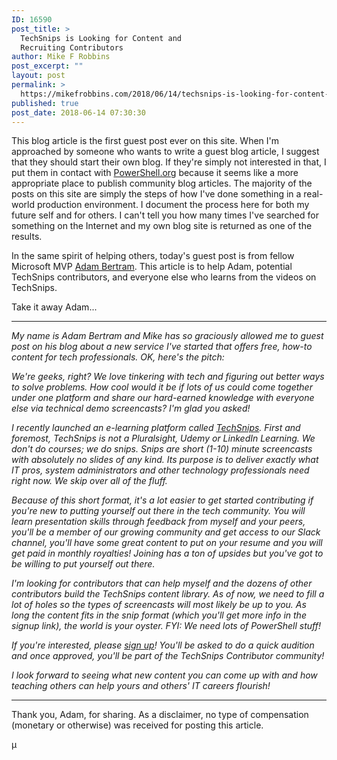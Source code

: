 ```yaml
---
ID: 16590
post_title: >
  TechSnips is Looking for Content and
  Recruiting Contributors
author: Mike F Robbins
post_excerpt: ""
layout: post
permalink: >
  https://mikefrobbins.com/2018/06/14/techsnips-is-looking-for-content-and-recruiting-contributors/
published: true
post_date: 2018-06-14 07:30:30
---
```

This blog article is the first guest post ever on this site. When I'm approached by someone who wants to write a guest blog article, I suggest that they should start their own blog. If they're simply not interested in that, I put them in contact with <a href="https://powershell.org/" target="_blank" rel="noopener">PowerShell.org</a> because it seems like a more appropriate place to publish community blog articles. The majority of the posts on this site are simply the steps of how I've done something in a real-world production environment. I document the process here for both my future self and for others. I can't tell you how many times I've searched for something on the Internet and my own blog site is returned as one of the results.

In the same spirit of helping others, today's guest post is from fellow Microsoft MVP <a href="https://twitter.com/adbertram" target="_blank" rel="noopener">Adam Bertram</a>. This article is to help Adam, potential TechSnips contributors, and everyone else who learns from the videos on TechSnips.

Take it away Adam...

<hr />

<em>My name is Adam Bertram and Mike has so graciously allowed me to guest post on his blog about a new service I've started that offers free, how-to content for tech professionals. OK, here's the pitch:</em>

<em>We're geeks, right? We love tinkering with tech and figuring out better ways to solve problems. How cool would it be if lots of us could come together under one platform and share our hard-earned knowledge with everyone else via technical demo screencasts? I'm glad you asked!</em>

<em>I recently launched an e-learning platform called <a href="https://www.techsnips.io/" target="_blank" rel="noopener">TechSnips</a>. First and foremost, TechSnips is not a Pluralsight, Udemy or LinkedIn Learning. We don't do courses; we do snips. Snips are short (1-10) minute screencasts with absolutely no slides of any kind. Its purpose is to deliver exactly what IT pros, system administrators and other technology professionals need right now. We skip over all of the fluff.</em>

<em>Because of this short format, it's a lot easier to get started contributing if you're new to putting yourself out there in the tech community. You will learn presentation skills through feedback from myself and your peers, you'll be a member of our growing community and get access to our Slack channel, you'll have some great content to put on your resume and you will get paid in monthly royalties! Joining has a ton of upsides but you've got to be willing to put yourself out there.</em>

<em>I'm looking for contributors that can help myself and the dozens of other contributors build the TechSnips content library. As of now, we need to fill a lot of holes so the types of screencasts will most likely be up to you. As long the content fits in the snip format (which you'll get more info in the signup link), the world is your oyster. FYI: We need lots of PowerShell stuff!</em>

<em>If you're interested, please <a href="https://www.techsnips.io/en/join-us" target="_blank" rel="noopener">sign up</a>! You'll be asked to do a quick audition and once approved, you'll be part of the TechSnips Contributor community!</em>

<em>I look forward to seeing what new content you can come up with and how teaching others can help yours and others' IT careers flourish!</em>

<hr />

Thank you, Adam, for sharing. As a disclaimer, no type of compensation (monetary or otherwise) was received for posting this article.

µ
